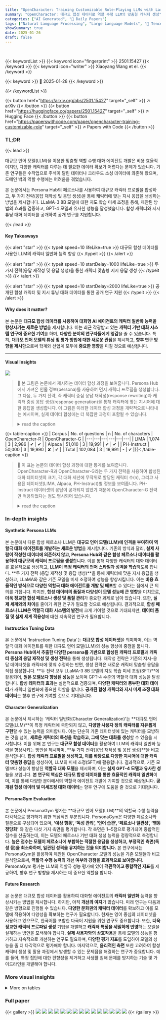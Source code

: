 ```yaml
---
title: "OpenCharacter: Training Customizable Role-Playing LLMs with Large-Scale Synthetic Personas"
summary: "OpenCharacter: 대규모 합성 데이터로 역할 수행 LLM의 맞춤형 캐릭터 생성"
categories: ["AI Generated", "🤗 Daily Papers"]
tags: ["Natural Language Processing", "Large Language Models", "🏢 Tencent AI Lab",]
showSummary: true
date: 2025-01-26
draft: false
---
```


<br>

{{< keywordList >}}
{{< keyword icon="fingerprint" >}} 2501.15427 {{< /keyword >}}
{{< keyword icon="writer" >}} Xiaoyang Wang et el. {{< /keyword >}}
 
{{< keyword >}} 🤗 2025-01-28 {{< /keyword >}}
 
{{< /keywordList >}}

{{< button href="https://arxiv.org/abs/2501.15427" target="_self" >}}
↗ arXiv
{{< /button >}}
{{< button href="https://huggingface.co/papers/2501.15427" target="_self" >}}
↗ Hugging Face
{{< /button >}}
{{< button href="https://paperswithcode.com/paper/opencharacter-training-customizable-role" target="_self" >}}
↗ Papers with Code
{{< /button >}}




### TL;DR


{{< lead >}}

대규모 언어 모델(LLM)을 이용한 맞춤형 역할 수행 대화 에이전트 개발은 비용 효율적이지만, 다양한 캐릭터를 다루는 데 필요한 데이터 확보가 어렵다는 문제가 있습니다. 기존 연구들은 수작업으로 주석이 달린 데이터나 크라우드 소싱 데이터에 의존해 왔으며, 도메인 밖의 역할 수행에는 어려움을 겪었습니다.

본 논문에서는 Persona Hub의 페르소나를 사용하여 대규모 캐릭터 프로필을 합성하고, 두 가지 전략(응답 재작성 및 응답 생성)을 통해 캐릭터에 맞는 지시 응답을 생성하는 방법을 제시합니다.  LLaMA-3 8B 모델에 대한 지도 학습 미세 조정을 통해, 제안된 방법의 효과를 검증하고, GPT-4 모델과 유사한 성능을 달성했습니다.  합성 캐릭터와 지시 튜닝 대화 데이터를 공개하여 공개 연구를 지원합니다.

{{< /lead >}}


#### Key Takeaways

{{< alert "star" >}}
{{< typeit speed=10 lifeLike=true >}} 대규모 합성 데이터를 사용한 LLM의 캐릭터 일반화 능력 향상 {{< /typeit >}}
{{< /alert >}}

{{< alert "star" >}}
{{< typeit speed=10 startDelay=1000 lifeLike=true >}} 두 가지 전략(응답 재작성 및 응답 생성)을 통한 캐릭터 맞춤형 지시 응답 생성 {{< /typeit >}}
{{< /alert >}}

{{< alert "star" >}}
{{< typeit speed=10 startDelay=2000 lifeLike=true >}} 공개된 합성 캐릭터 및 지시 튜닝 대화 데이터를 통한 공개 연구 지원 {{< /typeit >}}
{{< /alert >}}

#### Why does it matter?
본 논문은 **대규모 합성 데이터를 사용하여 대화형 AI 에이전트의 캐릭터 일반화 능력을 향상시키는 새로운 방법**을 제시합니다. 이는 최근 각광받고 있는 **캐릭터 기반 대화 시스템 연구에 중요한 기여**를 하며, **다양한 분야의 연구자들에게 영감**을 줄 수 있습니다. 특히, **대규모 언어 모델의 튜닝 및 평가 방법에 대한 새로운 관점**을 제시하고, **향후 연구 방향을 제시**함으로써 학계와 산업계 모두에 **중요한 영향**을 미칠 것으로 예상됩니다.

------
#### Visual Insights



![](https://arxiv.org/html/2501.15427/x1.png)

> 🔼 본 그림은 논문에서 제시하는 데이터 합성 과정을 보여줍니다.  Persona Hub에서 가져온 인물 정보(persona)를 사용하여 먼저 캐릭터 프로필을 생성합니다.  그 다음, 두 가지 전략, 즉 캐릭터 중심 응답 재작성(response rewriting)과 캐릭터 중심 응답 생성(response generation)을 통해 캐릭터에 맞는 지시어에 대한 응답을 생성합니다.  이 그림은 이러한 데이터 합성 과정을 개략적으로 나타내는 예시이며, 실제 데이터 합성에는 더 복잡한 과정이 포함될 수 있습니다.
> <details>
> <summary>read the caption</summary>
> Figure 1: Our overall data synthesis approach. As an example, we start with character profile synthesis using a persona from Persona Hub, and then explore character-driven response rewriting and generation.
> </details>





{{< table-caption >}}
| Corpus | No. of questions | n | No. of characters | OpenCharacter-R | OpenCharacter-G |
|---|---|---|---|---|---| 
| LIMA | 1,074 | 3 | 2,986 | ✔ | ✔ |
| Alpaca | 51,010 | 3 | 19,991 | ✔ | ✔ |
| PH-Instruct | 50,000 | 3 | 19,990 | ✘ | ✔ |
| Total | 102,084 | 3 | 19,991 | - | ✔ |{{< /table-caption >}}

> 🔼 이 표는 논문의 데이터 합성 과정에 대한 통계를 보여줍니다.  OpenCharacter-R과 OpenCharacter-G라는 두 가지 전략을 사용하여 합성된 대화 데이터셋의 크기, 각 대화 세션에 무작위로 할당된 캐릭터 수(n), 그리고 사용된 데이터셋(LIMA, Alpaca, PH-Instruct)별 정보를 보여줍니다. PH-Instruct 데이터셋의 응답이 공개되지 않았기 때문에 OpenCharacter-G 전략만 적용되었다는 점도 명시되어 있습니다.
> <details>
> <summary>read the caption</summary>
> Table 1: Statistics on our character-driven response synthesis. n𝑛nitalic_n is the number of characters randomly assigned to each dialogue session. We apply only OpenCharacter-G to PH-Instruct since its responses are not released.
> </details>





### In-depth insights


#### Synthetic Persona LLMs
본 논문에서 다룬 합성 페르소나 LLM은 **대규모 언어 모델(LLM)에 인격을 부여하여 역할극 대화 에이전트를 개발하는 새로운 방법**을 제시합니다.  기존의 방식과 달리,  **실제 사람이 작성한 데이터에 의존하지 않고, Persona Hub와 같은 합성 페르소나 데이터를 활용하여 대규모의 캐릭터 프로필을 생성**합니다. 이를 통해 다양한 캐릭터의 대화 데이터를 효율적으로 생성하고, **LLM이 특정 캐릭터의 언어 스타일과 성격을 학습**하도록 합니다.  **두 가지 전략 (응답 재작성 및 응답 생성)**을 통해 캐릭터에 맞춘 지시 응답을 생성하고, LLaMA와 같은 기존 모델을 미세 조정하여 성능을 향상시킵니다.  이는 **비용 효율적인 방식으로 다양한 역할극 대화 에이전트를 개발 및 배포**할 수 있다는 점에서 큰 의의를 가집니다.  하지만, **합성 데이터의 품질과 다양성이 모델 성능에 큰 영향**을 미치므로,  **더욱 정교한 합성 페르소나 생성 및 품질 관리**가 중요한 과제로 남아 있습니다.  또한,  **실제 세계와의 차이**를 줄이기 위한 연구가 필요할 것으로 예상됩니다.  결과적으로,  **합성 페르소나 LLM은 역할극 대화 시스템의 발전**에 크게 기여할 것으로 기대되지만,  **데이터 품질 및 실제 세계 적용성**에 대한 지속적인 연구가 필요합니다.

#### Instruction Tuning Data
본 논문에서 'Instruction Tuning Data'는 **대규모 합성 데이터셋**을 의미하며, 이는 역할극 대화 에이전트를 위한 대규모 언어 모델(LLM)의 성능 향상에 중점을 둡니다.  **Persona Hub에서 추출한 다양한 persona를 기반으로 합성된 캐릭터 프로필**과 **캐릭터 중심의 응답 재작성 및 생성 전략**을 통해 생성됩니다.  재작성 전략은 기존의 지시-응답 데이터셋을 캐릭터에 맞춰 수정하는 반면, 생성 전략은 새로운 캐릭터 맞춤형 응답을 직접 생성합니다.  **두 전략 모두 LLaMA-3 8B 모델의 지도 학습 미세 조정(SFT)**에 활용되어,  **원본 모델보다 향상된 성능**을 보이며 GPT-4 수준의 역할극 대화 성능을 달성합니다.  **합성 데이터의 효과**는 실험적으로 검증되며,  **다양한 캐릭터와 풍부한 대화 데이터**가 캐릭터 일반화에 중요한 역할을 합니다.  **공개된 합성 캐릭터와 지시 미세 조정 대화 데이터**는 향후 연구에 기여할 것으로 기대됩니다.

#### Character Generalization
본 논문에서 제시하는 '캐릭터 일반화(Character Generalization)'는 **대규모 언어 모델(LLM)**이 특정 캐릭터에 국한되지 않고, **다양한 사용자 정의 캐릭터를 자유롭게 구현**할 수 있는 능력을 의미합니다.  이는 단순히 기존 데이터셋에 있는 캐릭터를 모방하는 것을 넘어, **새로운 캐릭터의 특성을 학습하고, 그에 맞는 대화를 생성**할 수 있음을 시사합니다. 이를 위해 본 연구는 **대규모 합성 데이터**를 활용하여 LLM의 캐릭터 일반화 능력을 향상시키는 방안을 제시하며, **두 가지 전략(응답 재작성 및 응답 생성)**을 비교 분석합니다.  **합성 캐릭터 프로필을 생성하고, 이를 바탕으로 다양한 지시어에 대한 캐릭터 맞춤형 응답**을 생성하여, LLM의 미세 조정(SFT)에 활용합니다.  결과적으로, 기존 모델보다 성능이 향상된 **역할극 대화 모델**을 제시하며, 이는 **실제 GPT-4 모델과 유사한 성능**을 보입니다.  **본 연구의 핵심은 대규모 합성 데이터를 통한 효율적인 캐릭터 일반화**이며, 이를 통해 다양한 분야에서의 역할극 에이전트 개발에 기여할 것으로 예상됩니다.  **공개된 합성 데이터 및 미세조정 대화 데이터**는 향후 연구에 도움을 줄 것으로 기대됩니다.

#### PersonaGym Evaluation
본 논문에서 PersonaGym 평가는 **대규모 언어 모델(LLM)**의 역할극 수행 능력을 다각적으로 평가하기 위한 핵심적인 부분입니다.  PersonaGym은 다양한 페르소나와 질문으로 구성되어 있으며,  **‘예상 행동’, ‘독성 관리’, ‘언어 습관’, ‘페르소나 일관성’, ‘행동 정당화’** 와 같은 다섯 가지 측면을 평가합니다. 각 측면은 1~5점으로 평가되어 종합적인 점수를 산출하는데, 이는 모델의 페르소나 기반 대화 생성 능력을 정량적으로 측정합니다.  **높은 점수는 모델이 페르소나에 부합하는 적절한 응답을 생성하고,  부정적인 측면(독성 등)을 최소화하며,  일관된 성격을 유지하는 것을 의미합니다.**  본 연구에서는 PersonaGym을 활용하여 제안된 OpenCharacter 모델의 성능을 기존 모델들과 비교 분석함으로써,  **역할극 수행 능력의 개선 여부와 강점을 효과적으로 보여줍니다.**  PersonaGym 평가는 LLM의 역할극 성능 평가에 있어 **객관적이고 종합적인 지표**를 제공하여,  향후 연구 방향을 제시하는 데 중요한 역할을 합니다.

#### Future Research
본 논문은 대규모 합성 데이터를 활용하여 대화형 에이전트의 **캐릭터 일반화** 능력을 향상시키는 방법을 제시합니다.  하지만, 아직 **개선의 여지**가 많습니다.  미래 연구는 다음과 같은 방향으로 진행될 수 있습니다.  **다양한 문화권의 캐릭터 데이터**를 확보하고 이를 모델에 적용하여 다양성을 확보하는 연구가 필요합니다.  현재는 영어 중심의 데이터셋을 사용하고 있으므로, 한국어를 포함한 다국어 지원을 위한 연구도 중요합니다.  또한, **더욱 정교한 캐릭터 프로파일 생성** 기법을 개발하고 **캐릭터 특징을 세밀하게 반영**하는 모델을 설계하는 방안을 모색해야 합니다.  **실제 사용자와의 상호작용**을 통해 모델의 성능을 평가하고 지속적으로 개선하는 연구도 필요하며, **다양한 평가 지표**를 도입하여  모델의 성능을 좀 더 다각적으로 평가해야 합니다. 마지막으로,  **윤리적인 측면** 또한 고려하여  합성 캐릭터 생성 및 활용 과정에서 발생할 수 있는 문제점을 해결하는 연구가 중요합니다.  예를 들어, 특정 집단에 대한 편향성을 제거하고 사생활 침해 문제를 방지하는 기술 및 가이드라인을 개발해야 합니다.


### More visual insights




<details>
<summary>More on tables
</summary>


{{< table-caption >}}
| Ablation Settings | Corpus | Strategy | Prompting Model |
|---|---|---|---|
| Ablation-1 | LIMA & Alpaca | OpenCharacter-R | gpt-4o-2024-05-13 |
| Ablation-2 | LIMA & Alpaca | OpenCharacter-R | LLaMA-3-70B-Instruct |
| Ablation-3 | PH-Instruct | OpenCharacter-G | gpt-4o-2024-05-13 |
| Ablation-4 | PH-Instruct | OpenCharacter-G | LLaMA-3-70B-Instruct |
| Ablation-5 | LIMA & Alpaca | OpenCharacter-G | LLaMA-3-70B-Instruct |
| _OpenCharacter_ | PH-Instruct, LIMA & Alpaca | OpenCharacter-G | LLaMA-3-70B-Instruct |{{< /table-caption >}}
> 🔼 표 2는 OpenCharacter 모델의 에이블레이션 연구를 위한 SFT(Supervised Fine-Tuning) 데이터 레시피를 보여줍니다.  각 레시피는 사용된 데이터셋(PH-Instruct, LIMA, Alpaca), 사용된 데이터 합성 전략(OpenCharacter-R 또는 OpenCharacter-G) 그리고 사용된 프롬프팅 모델(GPT-4 또는 LLaMA)을 지정합니다.  마지막 OpenCharacter 모델은 PH-Instruct, LIMA, Alpaca의 모든 명령어를 결합하고 OpenCharacter-G 전략을 사용합니다. 이 표는 다양한 데이터 구성과 모델 설정이 OpenCharacter 모델의 성능에 미치는 영향을 분석하기 위한 실험 설계를 나타냅니다.
> <details>
> <summary>read the caption</summary>
> Table 2: The SFT data recipes for OpenCharacter ablation study. For our final OpenCharacter model, we combine all instructions from PH-Instruct, LIMA and Alpaca, and use OpenCharacter-G strategy.
> </details>

{{< table-caption >}}
| Model | Size | EA | TC | LH | PC | AJ | _PScore-L_ |
|---|---|---|---|---|---|---|---| 
| gpt-3.5-turbo-1106 | - | 4.67 (.50) | 4.99 (.21) | 3.12 (.60) | 4.42 (.58) | 4.37 (.57) | 4.31 (.24) |
| gpt-4o-2024-05-13 | - | 4.74 (.44) | 4.96 (.33) | 3.69 (.82) | 4.75 (.54) | 4.87 (.34) | 4.60 (.24) |
| gpt-4o-mini | - | 4.74 (.44) | 4.99 (.21) | 3.58 (.80) | 4.72 (.45) | 4.89 (.40) | 4.58 (.23) |
| gpt-4o-2024-08-06 | - | 4.81 (.40) | 4.95 (.46) | 3.75 (.81) | 4.68 (.47) | 4.85 (.45) | 4.60 (.24) |
| LLaMA-3 Instruct | 8B | 4.80 (.40) | 4.76 (.82) | 4.05 (.71) | 4.64 (.52) | 4.85 (.38) | 4.62 (.25) |
| LLaMA-3 Instruct | 70B | 4.73 (.45) | 4.75 (.85) | 4.38 (.59) | 4.79 (.41) | 4.97 (.18) | 4.72 (.24) |
| _OpenCharacter_ | 8B | 4.70 (.53) | 4.92 (.50) | 4.32 (.60) | 4.54 (.56) | 4.85 (.38) | 4.66 (.27) |{{< /table-caption >}}
> 🔼 표 3은 PersonaGym-Light 벤치마크를 사용한 다양한 언어 모델의 성능을 비교한 표입니다.  평가 지표는 '예상 동작(EA)', '독성 제어(TC)', '언어 습관(LH)', '페르소나 일관성(PC)', '행동 정당성(AJ)'의 다섯 가지 지표이며, 각 지표는 1~5점으로 평가됩니다. 표에는 각 모델의 평균 점수와 표준 편차가 제시되어 있으며,  gpt-4o-mini(gpt-4o-mini-2024-07-18 버전), LLaMA-3 8B Instruct, LLaMA-3 70B Instruct 모델과, 표 2에 명시된 데이터 조합으로 학습된 OpenCharacter 모델의 결과가 포함되어 있습니다.  OpenCharacter 모델은 LLaMA-3-8B-Instruct 모델을 기반으로 학습되었습니다.
> <details>
> <summary>read the caption</summary>
> Table 3: Model performances on PersonaGym-Light. “EA”, “TC”, “LH”, “PC”, and “AJ” stands for the evaluation metrics “expected action”, “toxicity control”, “linguistic habits”, “persona consistency”, and “action justification”, respectively. Their standard deviations over 200 personas are included in parentheses. The tested gpt-4o-mini is in version “gpt-4o-mini-2024-07-18”. We test the LLaMA-3 8B and 70B models with versions LLaMA-3-8B-Instruct and LLaMA-3-70B-Instruct, respectively. Our OpenCharacter model is trained based on LLaMA-3-8B-Instruct with its training data recipe indicated in Table 2.
> </details>

{{< table-caption >}}
| Ablation Settings | Size | EA | TC | LH | PC | AJ | _PScore-L_ |
|---|---|---|---|---|---|---|---|---|
| _1. Models trained based on LLaMA-3-8B-Base_ |  |  |  |  |  |  |  |
| Ablation-1 | 8B | 4.45 (.70) | 4.94 (.54) | 3.58 (.79) | 4.16 (.65) | 4.04 (.64) | 4.23 (.31) |
| Ablation-2 | 8B | 4.26 (.79) | 4.88 (.52) | 3.81 (.84) | 4.12 (.59) | 3.98 (.57) | 4.21 (.32) |
| Ablation-3 | 8B | 4.71 (.52) | 4.98 (.22) | 3.68 (.74) | 4.52 (.63) | 4.79 (.49) | 4.53 (.26) |
| Ablation-4 | 8B | 4.69 (.53) | 4.86 (.61) | 4.18 (.60) | 4.52 (.52) | 4.84 (.37) | 4.62 (.24) |
| Ablation-5 | 8B | 4.74 (.46) | 4.86 (.66) | 4.17 (.65) | 4.52 (.51) | 4.89 (.33) | 4.64 (.27) |
| _OpenCharacter_ | 8B | 4.70 (.49) | 4.90 (.58) | 4.16 (.65) | 4.50 (.57) | 4.80 (.40) | 4.61 (.25) |
| _2. Models trained based on LLaMA-3-8B-Instruct_ |  |  |  |  |  |  |  |
| Ablation-1 | 8B | 4.53 (.60) | 4.96 (.30) | 3.77 (.80) | 4.22 (.57) | 4.26 (.64) | 4.35 (.30) |
| Ablation-2 | 8B | 4.46 (.70) | 4.92 (.46) | 4.05 (.80) | 4.21 (.55) | 4.22 (.52) | 4.37 (.30) |
| Ablation-3 | 8B | 4.74 (.45) | 4.97 (.30) | 3.89 (.71) | 4.59 (.49) | 4.80 (.51) | 4.60 (.26) |
| Ablation-4 | 8B | 4.71 (.48) | 4.88 (.59) | 4.31 (.62) | 4.51 (.58) | 4.86 (.35) | 4.65 (.23) |
| Ablation-5 | 8B | 4.72 (.49) | 4.93 (.47) | 4.28 (.64) | 4.54 (.51) | 4.86 (.36) | 4.66 (.25) |
| _OpenCharacter_ | 8B | 4.70 (.53) | 4.92 (.50) | 4.32 (.60) | 4.54 (.56) | 4.85 (.38) | 4.66 (.27) |{{< /table-caption >}}
> 🔼 표 4는 PersonaGym-Light에 대한 추가 분석 결과를 보여줍니다. 표 2에 제시된 데이터 조합(데이터 레시피)을 사용하여 훈련된 다양한 모델의 성능을 비교 분석합니다.  각 모델의 성능은 다섯 가지 평가 지표(EA: 예상 동작, TC: 독성 제어, LH: 언어 습관, PC: 페르소나 일관성, AJ: 행동 정당화)에 대한 평균 점수와 표준 편차(괄호 안)로 나타냅니다. 이 표는 다양한 요인(기본 모델, 프롬프트 전략, 데이터 출처)이 모델 성능에 미치는 영향을 분석하는 데 사용됩니다.
> <details>
> <summary>read the caption</summary>
> Table 4: Ablation study on PersonaGym-Light, with the training data recipe for these models indicated in Table 2. “EA”, “TC”, “LH”, “PC”, and “AJ” stands for the evaluation metrics “expected action”, “toxicity control”, “linguistic habits”, “persona consistency”, and “action justification”, respectively. Their standard deviations over 200 personas are included in parentheses.
> </details>

{{< table-caption >}}
| Model | Size | EA | TC | LH | PC | AJ | PScore |
|---|---|---|---|---|---|---|---| 
| gpt-4o-2024-05-13 | - | 4.59 (.24) | 4.97 (.17) | 3.48 (.53) | 4.75 (.17) | 4.61 (.17) | 4.48 (.13) |
| gpt-4o-mini | - | 4.56 (.19) | 4.97 (.21) | 3.70 (.49) | 4.67 (.25) | 4.64 (.15) | 4.51 (.14) |
| gpt-4o-2024-08-06 | - | 4.55 (.20) | 4.97 (.19) | 3.80 (.47) | 4.72 (.23) | 4.64 (.15) | 4.53 (.12) |
| LLaMA-3 Instruct | 8B | 4.52 (.21) | 4.58 (.60) | 4.05 (.36) | 4.54 (.20) | 4.57 (.15) | 4.45 (.14) |
| LLaMA-3 Instruct | 70B | 4.59 (.16) | 4.59 (.62) | 4.33 (.27) | 4.72 (.18) | 4.64 (.13) | 4.58 (.14) |
| *1. OpenCharacter models trained based on LLaMA-3-8B-Base* |  |  |  |  |  |  |  |
| Ablation-5 | 8B | 4.45 (.24) | 4.78 (.45) | 4.19 (.28) | 4.44 (.27) | 4.55 (.14) | 4.48 (.14) |
| *OpenCharacter* | 8B | 4.42 (.27) | 4.69 (.53) | 4.20 (.29) | 4.45 (.21) | 4.53 (.14) | 4.46 (.15) |
| *2. OpenCharacter models trained based on LLaMA-3-8B-Instruct* |  |  |  |  |  |  |  |
| Ablation-5 | 8B | 4.45 (.24) | 4.81 (.43) | 4.27 (.29) | 4.44 (.28) | 4.56 (.13) | 4.50 (.15) |
| *OpenCharacter* | 8B | 4.47 (.24) | 4.78 (.47) | 4.27 (.25) | 4.51 (.20) | 4.58 (.12) | 4.52 (.13) |{{< /table-caption >}}
> 🔼 표 5는 PersonaGym 벤치마크를 사용한 다양한 언어 모델의 성능을 비교한 표입니다.  'EA', 'TC', 'LH', 'PC', 'AJ'는 각각 '예상 동작', '독성 제어', '언어 습관', '페르소나 일관성', '행동 정당화' 평가 지표를 나타냅니다. 괄호 안의 값은 200개의 페르소나에 대한 표준 편차를 나타냅니다. gpt-4o-mini는 'gpt-4o-mini-2024-07-18' 버전을 사용했으며, LLaMA-3 8B 및 70B 모델은 각각 LLaMA-3-8B-Instruct 및 LLaMA-3-70B-Instruct 버전으로 테스트되었습니다. 표에는 표 2에 명시된 학습 데이터 레시피를 사용한 Ablation-5 및 OpenCharacter 모델의 성능도 포함되어 있습니다.
> <details>
> <summary>read the caption</summary>
> Table 5: Model performances on PersonaGym. “EA”, “TC”, “LH”, “PC”, and “AJ” stands for the evaluation metrics “expected action”, “toxicity control”, “linguistic habits”, “persona consistency”, and “action justification”, respectively. Their standard deviations over 200 personas are included in parentheses. The tested gpt-4o-mini is in version “gpt-4o-mini-2024-07-18”. We test the LLaMA-3 8B and 70B models with versions LLaMA-3-8B-Instruct and LLaMA-3-70B-Instruct, respectively. We include the performances of our Ablation-5 and OpenCharacter models with their training data recipe indicated in Table 2.
> </details>

</details>




### Full paper

{{< gallery >}}
<img src="paper_images/1.png" class="grid-w50 md:grid-w33 xl:grid-w25" />
<img src="paper_images/2.png" class="grid-w50 md:grid-w33 xl:grid-w25" />
<img src="paper_images/3.png" class="grid-w50 md:grid-w33 xl:grid-w25" />
<img src="paper_images/4.png" class="grid-w50 md:grid-w33 xl:grid-w25" />
<img src="paper_images/5.png" class="grid-w50 md:grid-w33 xl:grid-w25" />
<img src="paper_images/6.png" class="grid-w50 md:grid-w33 xl:grid-w25" />
<img src="paper_images/7.png" class="grid-w50 md:grid-w33 xl:grid-w25" />
<img src="paper_images/8.png" class="grid-w50 md:grid-w33 xl:grid-w25" />
<img src="paper_images/9.png" class="grid-w50 md:grid-w33 xl:grid-w25" />
<img src="paper_images/10.png" class="grid-w50 md:grid-w33 xl:grid-w25" />
<img src="paper_images/11.png" class="grid-w50 md:grid-w33 xl:grid-w25" />
<img src="paper_images/12.png" class="grid-w50 md:grid-w33 xl:grid-w25" />
<img src="paper_images/13.png" class="grid-w50 md:grid-w33 xl:grid-w25" />
<img src="paper_images/14.png" class="grid-w50 md:grid-w33 xl:grid-w25" />
<img src="paper_images/15.png" class="grid-w50 md:grid-w33 xl:grid-w25" />
{{< /gallery >}}